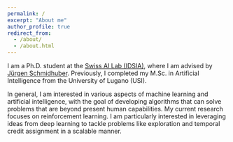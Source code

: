 ```yaml
---
permalink: /
excerpt: "About me"
author_profile: true
redirect_from: 
  - /about/
  - /about.html
---
```


I am a Ph.D. student at the [Swiss AI Lab (IDSIA)](https://www.idsia.ch), where I am advised by [Jürgen Schmidhuber](https://people.idsia.ch//~juergen/). 
Previously, I completed my M.Sc. in Artificial Intelligence from the University of Lugano (USI).

In general, I am interested in various aspects of machine learning and artificial intelligence, with the goal of developing algorithms that can solve problems that are beyond present human capabilities.
My current research focuses on reinforcement learning. 
I am particularly interested in leveraging ideas from deep learning to tackle problems like exploration and temporal credit assignment in a scalable manner. 
